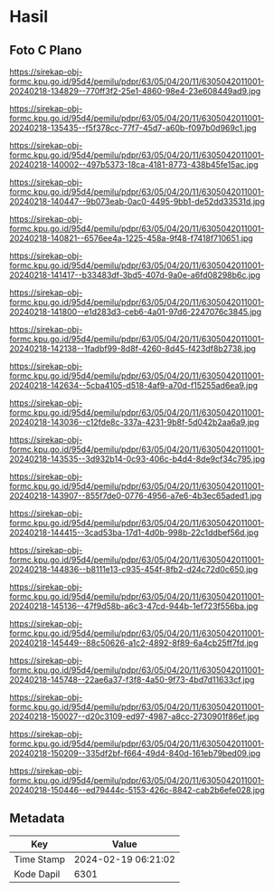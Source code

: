 # Hasil

## Foto C Plano

https://sirekap-obj-formc.kpu.go.id/95d4/pemilu/pdpr/63/05/04/20/11/6305042011001-20240218-134829--770ff3f2-25e1-4860-98e4-23e608449ad9.jpg

https://sirekap-obj-formc.kpu.go.id/95d4/pemilu/pdpr/63/05/04/20/11/6305042011001-20240218-135435--f5f378cc-77f7-45d7-a60b-f097b0d969c1.jpg

https://sirekap-obj-formc.kpu.go.id/95d4/pemilu/pdpr/63/05/04/20/11/6305042011001-20240218-140002--497b5373-18ca-4181-8773-438b45fe15ac.jpg

https://sirekap-obj-formc.kpu.go.id/95d4/pemilu/pdpr/63/05/04/20/11/6305042011001-20240218-140447--9b073eab-0ac0-4495-9bb1-de52dd33531d.jpg

https://sirekap-obj-formc.kpu.go.id/95d4/pemilu/pdpr/63/05/04/20/11/6305042011001-20240218-140821--6576ee4a-1225-458a-9f48-f7418f710651.jpg

https://sirekap-obj-formc.kpu.go.id/95d4/pemilu/pdpr/63/05/04/20/11/6305042011001-20240218-141417--b33483df-3bd5-407d-9a0e-a6fd08298b6c.jpg

https://sirekap-obj-formc.kpu.go.id/95d4/pemilu/pdpr/63/05/04/20/11/6305042011001-20240218-141800--e1d283d3-ceb6-4a01-97d6-2247076c3845.jpg

https://sirekap-obj-formc.kpu.go.id/95d4/pemilu/pdpr/63/05/04/20/11/6305042011001-20240218-142138--1fadbf99-8d8f-4260-8d45-f423df8b2738.jpg

https://sirekap-obj-formc.kpu.go.id/95d4/pemilu/pdpr/63/05/04/20/11/6305042011001-20240218-142634--5cba4105-d518-4af9-a70d-f15255ad6ea9.jpg

https://sirekap-obj-formc.kpu.go.id/95d4/pemilu/pdpr/63/05/04/20/11/6305042011001-20240218-143036--c12fde8c-337a-4231-9b8f-5d042b2aa6a9.jpg

https://sirekap-obj-formc.kpu.go.id/95d4/pemilu/pdpr/63/05/04/20/11/6305042011001-20240218-143535--3d932b14-0c93-406c-b4d4-8de9cf34c795.jpg

https://sirekap-obj-formc.kpu.go.id/95d4/pemilu/pdpr/63/05/04/20/11/6305042011001-20240218-143907--855f7de0-0776-4956-a7e6-4b3ec65aded1.jpg

https://sirekap-obj-formc.kpu.go.id/95d4/pemilu/pdpr/63/05/04/20/11/6305042011001-20240218-144415--3cad53ba-17d1-4d0b-998b-22c1ddbef56d.jpg

https://sirekap-obj-formc.kpu.go.id/95d4/pemilu/pdpr/63/05/04/20/11/6305042011001-20240218-144836--b8111e13-c935-454f-8fb2-d24c72d0c650.jpg

https://sirekap-obj-formc.kpu.go.id/95d4/pemilu/pdpr/63/05/04/20/11/6305042011001-20240218-145136--47f9d58b-a6c3-47cd-944b-1ef723f556ba.jpg

https://sirekap-obj-formc.kpu.go.id/95d4/pemilu/pdpr/63/05/04/20/11/6305042011001-20240218-145449--88c50626-a1c2-4892-8f89-6a4cb25ff7fd.jpg

https://sirekap-obj-formc.kpu.go.id/95d4/pemilu/pdpr/63/05/04/20/11/6305042011001-20240218-145748--22ae6a37-f3f8-4a50-9f73-4bd7d11633cf.jpg

https://sirekap-obj-formc.kpu.go.id/95d4/pemilu/pdpr/63/05/04/20/11/6305042011001-20240218-150027--d20c3109-ed97-4987-a8cc-2730901f86ef.jpg

https://sirekap-obj-formc.kpu.go.id/95d4/pemilu/pdpr/63/05/04/20/11/6305042011001-20240218-150209--335df2bf-f664-49d4-840d-161eb79bed09.jpg

https://sirekap-obj-formc.kpu.go.id/95d4/pemilu/pdpr/63/05/04/20/11/6305042011001-20240218-150446--ed79444c-5153-426c-8842-cab2b6efe028.jpg


## Metadata

| Key        | Value               |
| ---------- | ------------------- |
| Time Stamp | 2024-02-19 06:21:02 |
| Kode Dapil | 6301                |



